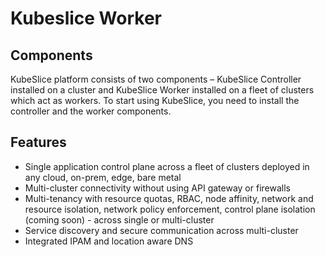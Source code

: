 # Kubeslice Worker

## Components
KubeSlice platform consists of two components – KubeSlice Controller installed on a cluster and KubeSlice Worker installed on a fleet of clusters which act as workers. To start using KubeSlice, you need to install the controller and the worker components.

## Features
- Single application control plane across a fleet of clusters deployed in any cloud,   on-prem, edge, bare metal
- Multi-cluster connectivity without using API gateway or firewalls
- Multi-tenancy with  resource quotas, RBAC, node affinity, network and resource isolation, network policy enforcement,  control plane isolation (coming soon) - across single or multi-cluster
- Service discovery and secure communication across multi-cluster
- Integrated IPAM and location aware DNS

